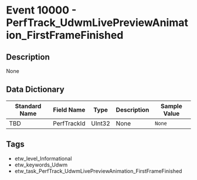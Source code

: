 # Event 10000 - PerfTrack_UdwmLivePreviewAnimation_FirstFrameFinished

## Description
None

## Data Dictionary
|Standard Name|Field Name|Type|Description|Sample Value|
|---|---|---|---|---|
|TBD|PerfTrackId|UInt32|None|`None`|

## Tags
* etw_level_Informational
* etw_keywords_Udwm
* etw_task_PerfTrack_UdwmLivePreviewAnimation_FirstFrameFinished